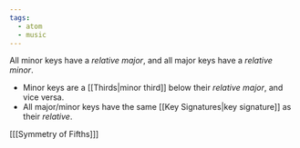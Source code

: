 ```yaml
---
tags:
  - atom
  - music
---
```

All minor keys have a *relative major*, and all major keys have a *relative minor*. 
- Minor keys are a [[Thirds|minor third]] below their *relative major*, and vice versa.
- All major/minor keys have the same [[Key Signatures|key signature]] as their *relative*.

\[[[Symmetry of Fifths]]\]